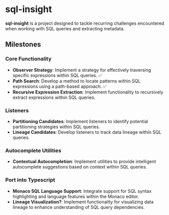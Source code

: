 # sql-insight

**sql-insight** is a project designed to tackle recurring challenges encountered when working with SQL queries and extracting metadata.

## Milestones

### Core Functionality

- **Observer Strategy**: Implement a strategy for effectively traversing specific expressions within SQL queries. ✅
- **Path Search**: Develop a method to locate patterns within SQL expressions using a path-based approach. ✅
- **Recursive Expression Extraction**: Implement functionality to recursively extract expressions within SQL queries.

### Listeners

- **Partitioning Candidates**: Implement listeners to identify potential partitioning strategies within SQL queries.
- **Lineage Candidates**: Develop listeners to track data lineage within SQL queries.

### Autocomplete Utilities

- **Contextual Autocompletion**: Implement utilities to provide intelligent autocomplete suggestions based on context within SQL queries.

### Port into Typescript

- **Monaco SQL Language Support**: Integrate support for SQL syntax highlighting and language features within the Monaco editor.
- **Lineage Visualization?**: Implement functionality for visualizing data lineage to enhance understanding of SQL query dependencies.
